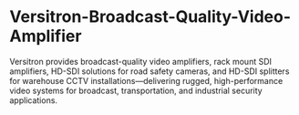 # Versitron-Broadcast-Quality-Video-Amplifier
Versitron provides broadcast-quality video amplifiers, rack mount SDI amplifiers, HD-SDI solutions for road safety cameras, and HD-SDI splitters for warehouse CCTV installations—delivering rugged, high-performance video systems for broadcast, transportation, and industrial security applications.
